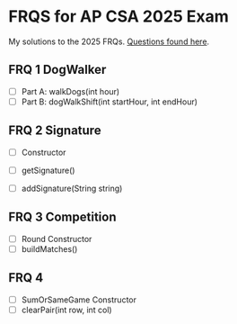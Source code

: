 # FRQS for AP CSA 2025 Exam

My solutions to the 2025 FRQs. [Questions found here](https://apcentral.collegeboard.org/courses/ap-computer-science-a/exam/past-exam-questions).

## FRQ 1 DogWalker

- [ ] Part A: walkDogs(int hour)
- [ ] Part B: dogWalkShift(int startHour, int endHour)

## FRQ 2 Signature

- [ ] Constructor
- [ ] getSignature()
- [ ] addSignature(String string)


## FRQ 3 Competition

- [ ] Round Constructor
- [ ] buildMatches()

## FRQ 4 

- [ ] SumOrSameGame Constructor
- [ ] clearPair(int row, int col)
